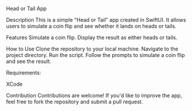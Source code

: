 Head or Tail App


Description
This is a simple "Head or Tail" app created in SwiftUI. It allows users to simulate a coin flip and see whether it lands on heads or tails.

Features
Simulate a coin flip.
Display the result as either heads or tails.

How to Use
Clone the repository to your local machine.
Navigate to the project directory.
Run the script.
Follow the prompts to simulate a coin flip and see the result.

Requirements:

XCode

Contribution
Contributions are welcome! If you'd like to improve the app, feel free to fork the repository and submit a pull request.

